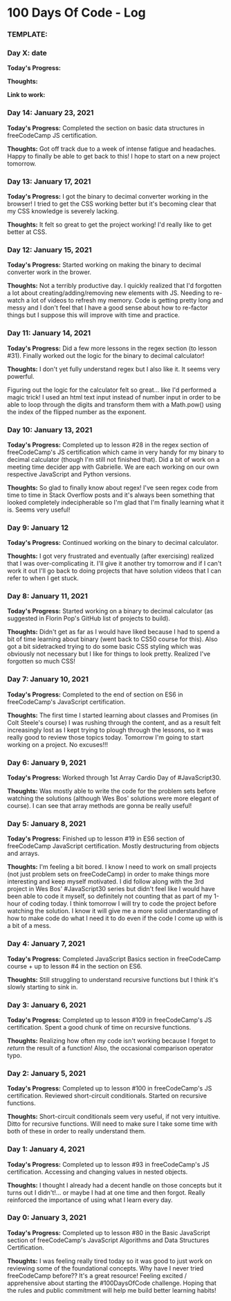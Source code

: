 # 100 Days Of Code - Log


### TEMPLATE: 
### Day X: date 

**Today's Progress:** 

**Thoughts:** 

**Link to work:** 


### Day 14: January 23, 2021

**Today's Progress:** Completed the section on basic data structures in freeCodeCamp JS certification. 

**Thoughts:** Got off track due to a week of intense fatigue and headaches. Happy to finally be able to get back to this! I hope to start on a new project tomorrow.


### Day 13: January 17, 2021

**Today's Progress:** I got the binary to decimal converter working in the browser! I tried to get the CSS working better but it's becoming clear that my CSS knowledge is severely lacking.

**Thoughts:** It felt so great to get the project working! I'd really like to get better at CSS.


### Day 12: January 15, 2021 

**Today's Progress:** Started working on making the binary to decimal converter work in the brower.

**Thoughts:** Not a terribly productive day. I quickly realized that I'd forgotten a lot about creating/adding/removing new elements with JS. Needing to re-watch a lot of videos to refresh my memory. Code is getting pretty long and messy and I don't feel that I have a good sense about how to re-factor things but I suppose this will improve with time and practice.


### Day 11: January 14, 2021 

**Today's Progress:** Did a few more lessons in the regex section (to lesson #31). Finally worked out the logic for the binary to decimal calculator!

**Thoughts:** I don't yet fully understand regex but I also like it. It seems very powerful. 

Figuring out the logic for the calculator felt so great... like I'd performed a magic trick! I used an html text input instead of number input in order to be able to loop through the digits and transform them with a Math.pow() using the index of the flipped number as the exponent. 


### Day 10: January 13, 2021 

**Today's Progress:** Completed up to lesson #28 in the regex section of freeCodeCamp's JS certification which came in very handy for my binary to decimal calculator (though I'm still not finished that). Did a bit of work on a meeting time decider app with Gabrielle. We are each working on our own respective JavaScript and Python versions.

**Thoughts:** So glad to finally know about regex! I've seen regex code from time to time in Stack Overflow posts and it's always been something that looked completely indecipherable so I'm glad that I'm finally learning what it is. Seems very useful!


### Day 9: January 12 

**Today's Progress:** Continued working on the binary to decimal calculator.

**Thoughts:** I got very frustrated and eventually (after exercising) realized that I was over-complicating it. I'll give it another try tomorrow and if I can't work it out I'll go back to doing projects that have solution videos that I can refer to when I get stuck.


### Day 8: January 11, 2021 

**Today's Progress:** Started working on a binary to decimal calculator (as suggested in Florin Pop's GitHub list of projects to build).

**Thoughts:** Didn't get as far as I would have liked because I had to spend a bit of time learning about binary (went back to CS50 course for this). Also got a bit sidetracked trying to do some basic CSS styling which was obviously not necessary but I like for things to look pretty. Realized I've forgotten so much CSS!


### Day 7: January 10, 2021 

**Today's Progress:** Completed to the end of section on ES6 in freeCodeCamp's JavaScript certification.

**Thoughts:** The first time I started learning about classes and Promises (in Colt Steele's course) I was rushing through the content, and as a result felt increasingly lost as I kept trying to plough through the lessons, so it was really good to review those topics today. Tomorrow I'm going to start working on a project. No excuses!!! 


### Day 6: January 9, 2021

**Today's Progress:** Worked through 1st Array Cardio Day of #JavaScript30. 

**Thoughts:** Was mostly able to write the code for the problem sets before watching the solutions (although Wes Bos' solutions were more elegant of course). I can see that array methods are gonna be really useful!


### Day 5: January 8, 2021 

**Today's Progress:** Finished up to lesson #19 in ES6 section of freeCodeCamp JavaScript certification. Mostly destructuring from objects and arrays.  

**Thoughts:** I'm feeling a bit bored. I know I need to work on small projects (not just problem sets on freeCodeCamp) in order to make things more interesting and keep myself motivated. I did follow along with the 3rd project in Wes Bos' #JavaScript30 series but didn't feel like I would have been able to code it myself, so definitely not counting that as part of my 1-hour of coding today. I think tomorrow I will try to code the project before watching the solution. I know it will give me a more solid understanding of how to make code do what I need it to do even if the code I come up with is a bit of a mess.


### Day 4: January 7, 2021 

**Today's Progress:** Completed JavaScript Basics section in freeCodeCamp course + up to lesson #4 in the section on ES6.

**Thoughts:** Still struggling to understand recursive functions but I think it's slowly starting to sink in.

 
### Day 3: January 6, 2021 

**Today's Progress:** Completed up to lesson #109 in freeCodeCamp's JS certification. Spent a good chunk of time on recursive functions. 

**Thoughts:** Realizing how often my code isn't working because I forget to *return* the result of a function! Also, the occasional comparison operator typo.


### Day 2: January 5, 2021

**Today's Progress:** Completed up to lesson #100 in freeCodeCamp's JS certification. Reviewed short-circuit conditionals. Started on recursive functions.

**Thoughts:** Short-circuit conditionals seem very useful, if not very intuitive. Ditto for recursive functions. Will need to make sure I take some time with both of these in order to really understand them.


### Day 1: January 4, 2021 

**Today's Progress:** Completed up to lesson #93 in freeCodeCamp's JS certification. Accessing and changing values in nested objects.  

**Thoughts:** I thought I already had a decent handle on those concepts but it turns out I didn't!... or maybe I had at one time and then forgot. Really reinforced the importance of using what I learn every day.


### Day 0: January 3, 2021 

**Today's Progress:** Completed up to lesson #80 in the Basic JavaScript section of freeCodeCamp's JavaScript Algorithms and Data Structures Certification.

**Thoughts:** I was feeling really tired today so it was good to just work on reviewing some of the foundational concepts. Why have I never tried freeCodeCamp before?? It's a great resource! Feeling excited / apprehensive about starting the #100DaysOfCode challenge. Hoping that the rules and public commitment will help me build better learning habits!


